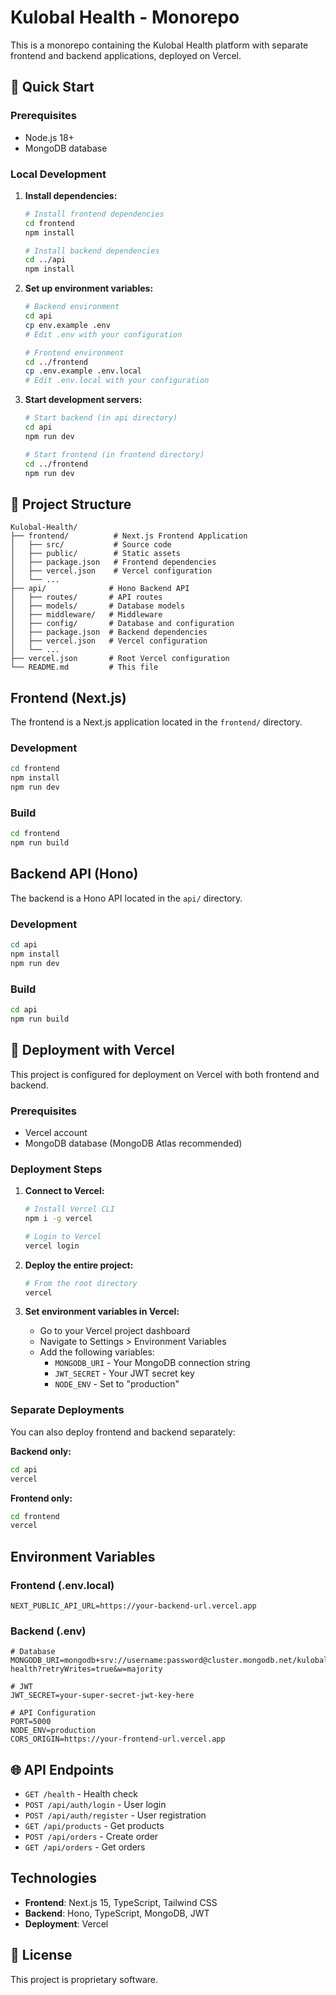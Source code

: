 # Kulobal Health - Monorepo

This is a monorepo containing the Kulobal Health platform with separate frontend and backend applications, deployed on Vercel.

## 🚀 Quick Start

### Prerequisites
- Node.js 18+
- MongoDB database

### Local Development

1. **Install dependencies:**
   ```bash
   # Install frontend dependencies
   cd frontend
   npm install
   
   # Install backend dependencies
   cd ../api
   npm install
   ```

2. **Set up environment variables:**
   ```bash
   # Backend environment
   cd api
   cp env.example .env
   # Edit .env with your configuration
   
   # Frontend environment
   cd ../frontend
   cp .env.example .env.local
   # Edit .env.local with your configuration
   ```

3. **Start development servers:**
   ```bash
   # Start backend (in api directory)
   cd api
   npm run dev
   
   # Start frontend (in frontend directory)
   cd ../frontend
   npm run dev
   ```

## 📁 Project Structure

```
Kulobal-Health/
├── frontend/          # Next.js Frontend Application
│   ├── src/           # Source code
│   ├── public/        # Static assets
│   ├── package.json   # Frontend dependencies
│   ├── vercel.json    # Vercel configuration
│   └── ...
├── api/              # Hono Backend API
│   ├── routes/       # API routes
│   ├── models/       # Database models
│   ├── middleware/   # Middleware
│   ├── config/       # Database and configuration
│   ├── package.json  # Backend dependencies
│   ├── vercel.json   # Vercel configuration
│   └── ...
├── vercel.json       # Root Vercel configuration
└── README.md         # This file
```

## Frontend (Next.js)

The frontend is a Next.js application located in the `frontend/` directory.

### Development

```bash
cd frontend
npm install
npm run dev
```

### Build

```bash
cd frontend
npm run build
```

## Backend API (Hono)

The backend is a Hono API located in the `api/` directory.

### Development

```bash
cd api
npm install
npm run dev
```

### Build

```bash
cd api
npm run build
```

## 🚀 Deployment with Vercel

This project is configured for deployment on Vercel with both frontend and backend.

### Prerequisites
- Vercel account
- MongoDB database (MongoDB Atlas recommended)

### Deployment Steps

1. **Connect to Vercel:**
   ```bash
   # Install Vercel CLI
   npm i -g vercel
   
   # Login to Vercel
   vercel login
   ```

2. **Deploy the entire project:**
   ```bash
   # From the root directory
   vercel
   ```

3. **Set environment variables in Vercel:**
   - Go to your Vercel project dashboard
   - Navigate to Settings > Environment Variables
   - Add the following variables:
     - `MONGODB_URI` - Your MongoDB connection string
     - `JWT_SECRET` - Your JWT secret key
     - `NODE_ENV` - Set to "production"

### Separate Deployments

You can also deploy frontend and backend separately:

**Backend only:**
```bash
cd api
vercel
```

**Frontend only:**
```bash
cd frontend
vercel
```

## Environment Variables

### Frontend (.env.local)
```env
NEXT_PUBLIC_API_URL=https://your-backend-url.vercel.app
```

### Backend (.env)
```env
# Database
MONGODB_URI=mongodb+srv://username:password@cluster.mongodb.net/kulobal-health?retryWrites=true&w=majority

# JWT
JWT_SECRET=your-super-secret-jwt-key-here

# API Configuration
PORT=5000
NODE_ENV=production
CORS_ORIGIN=https://your-frontend-url.vercel.app
```

## 🌐 API Endpoints

- `GET /health` - Health check
- `POST /api/auth/login` - User login
- `POST /api/auth/register` - User registration
- `GET /api/products` - Get products
- `POST /api/orders` - Create order
- `GET /api/orders` - Get orders

## Technologies

- **Frontend**: Next.js 15, TypeScript, Tailwind CSS
- **Backend**: Hono, TypeScript, MongoDB, JWT
- **Deployment**: Vercel

## 📝 License

This project is proprietary software.
